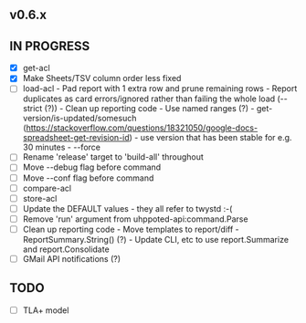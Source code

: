 ## v0.6.x

## IN PROGRESS

- [x] get-acl
- [x] Make Sheets/TSV column order less fixed
- [ ] load-acl
      - Pad report with 1 extra row and prune remaining rows
      - Report duplicates as card errors/ignored rather than failing the whole load (--strict (?))
      - Clean up reporting code
      - Use named ranges (?)
      - get-version/is-updated/somesuch (https://stackoverflow.com/questions/18321050/google-docs-spreadsheet-get-revision-id)
      - use version that has been stable for e.g. 30 minutes
      - --force
- [ ] Rename 'release' target to 'build-all' throughout
- [ ] Move --debug flag before command
- [ ] Move --conf flag before command
- [ ] compare-acl
- [ ] store-acl
- [ ] Update the DEFAULT values - they all refer to twystd :-(
- [ ] Remove 'run' argument from uhppoted-api:command.Parse
- [ ] Clean up reporting code
      - Move templates to report/diff
      - ReportSummary.String() (?)
      - Update CLI, etc to use report.Summarize and report.Consolidate
- [ ] GMail API notifications (?)

## TODO

- [ ] TLA+ model
